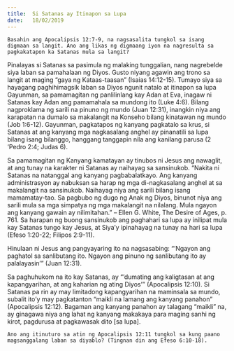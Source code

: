 ```yaml
---
title:  Si Satanas ay Itinapon sa Lupa
date:   18/02/2019
---
```


`Basahin ang Apocalipsis 12:7-9, na nagsasalita tungkol sa isang digmaan sa langit. Ano ang likas ng digmaang iyon na nagresulta sa pagkakatapon ka Satanas mula sa langit?`

Pinalayas si Satanas sa pasimula ng malaking tunggalian, nang nagrebelde siya laban sa pamahalaan ng Diyos. Gusto niyang agawin ang trono sa langit at maging “gaya ng Kataas-taasan” (Isaias 14:12-15). Tumayo siya sa hayagang paghihimagsik laban sa Diyos ngunit natalo at itinapon sa lupa Gayunman, sa pamamagitan ng panlilinlang kay Adan at Eva, inagaw ni Satanas kay Adan ang pamamahala sa mundong ito (Luke 4:6). Bilang nagproklama ng sarili na pinuno ng mundo (Juan 12:31), inangkin niya ang karapatan na dumalo sa makalangit na Konseho bilang kinatawan ng mundo (Job 1:6-12). Gayunman, pagkatapos ng kanyang pagkatalo sa krus, si Satanas at ang kanyang mga nagkasalang anghel ay pinanatili sa lupa bilang isang bilanggo, hanggang tanggapin nila ang kanilang parusa (2 ‘Pedro 2:4; Judas 6).

Sa pamamagitan ng Kanyang kamatayan ay tinubos ni Jesus ang nawaglit, at ang tunay na karakter ni Satanas ay naihayag sa sansinukob. “Nakita ni Satanas na natanggal ang kanyang pagbabalatkayo. Ang kanyang administrasyon ay nabuksan sa harap ng mga di-nagkasalang anghel at sa makalangit na sansinukob. Naihayag niya ang sarili bilang isang mamamatay-tao. Sa pagbubo ng dugo ng Anak ng Diyos, binunot niya ang sarili mula sa mga simpatya ng mga makalangit na nilalang. Mula ngayon ang kanyang gawain ay nilimitahan.” – Ellen G. White, The Desire of Ages, p. 761. Sa harapan ng buong sansinukob ang paghahari sa lupa ay inilipat mula kay Satanas tungo kay Jesus, at Siya’y ipinahayag na tunay na hari sa lupa (Efeso 1:20-22; Filipos 2:9-11).

Hinulaan ni Jesus ang pangyayaring ito na nagsasabing: “’Ngayon ang paghatol sa sanlibutang ito. Ngayon ang pinuno ng sanlibutang ito ay palalayasin’” (Juan 12:31).

Sa paghuhukom na ito kay Satanas, ay “’dumating ang kaligtasan at ang kapangyarihan, at ang kaharian ng ating Diyos’” (Apocalipsis 12:10). Si Satanas pa rin ay may limitadong kapangyarihan na maminsala sa mundo, subalit ito’y may pagkatanton “maikli na lamang ang kanyang panahon” (Apocalipsis 12:12). Bagaman ang kanyang panahon ay talagang “maikli” na, ay ginagawa niya ang lahat ng kanyang makakaya para maging sanhi ng kirot, pagdurusa at pagkawasak dito [sa lupa].

`Ano ang itinuturo sa atin ng Apocalipsis 12:11 tungkol sa kung paano magsanggalang laban sa diyablo? (Tingnan din ang Efeso 6:10-18).`